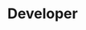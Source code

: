 ---
templateKey: experience
order: 5
title: Developer
org: Sparkbox
orgLink: https://seesparkbox.com
dates: June 2017 to Present
skills: 
  - HTML
  - CSS
  - JavaScript
  - SASS
  - React
  - Node
summary: Working with clients to create better web experiences.
---